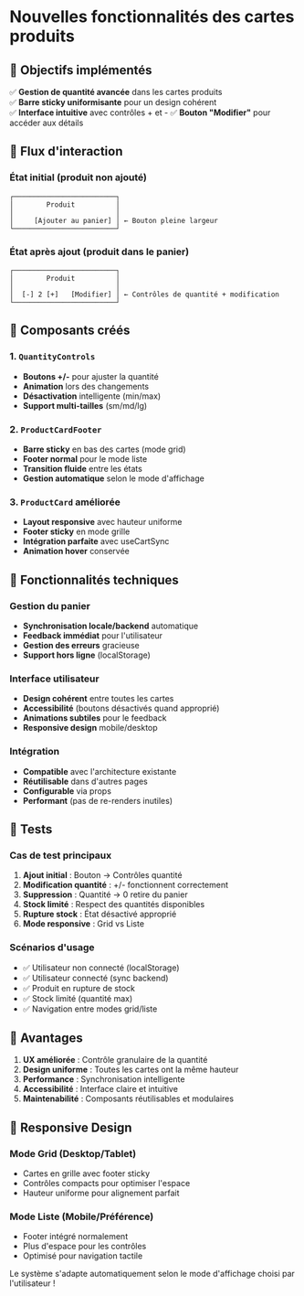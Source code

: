 # Nouvelles fonctionnalités des cartes produits

## 🎯 Objectifs implémentés

✅ **Gestion de quantité avancée** dans les cartes produits  
✅ **Barre sticky uniformisante** pour un design cohérent  
✅ **Interface intuitive** avec contrôles + et - 
✅ **Bouton "Modifier"** pour accéder aux détails

## 🔄 Flux d'interaction

### État initial (produit non ajouté)
```
┌─────────────────────────┐
│        Produit          │
│                         │
│     [Ajouter au panier] │ ← Bouton pleine largeur
└─────────────────────────┘
```

### État après ajout (produit dans le panier)
```
┌─────────────────────────┐
│        Produit          │
│                         │
│  [-] 2 [+]   [Modifier] │ ← Contrôles de quantité + modification
└─────────────────────────┘
```

## 🎨 Composants créés

### 1. `QuantityControls` 
- **Boutons +/-** pour ajuster la quantité
- **Animation** lors des changements
- **Désactivation** intelligente (min/max)
- **Support multi-tailles** (sm/md/lg)

### 2. `ProductCardFooter`
- **Barre sticky** en bas des cartes (mode grid)
- **Footer normal** pour le mode liste
- **Transition fluide** entre les états
- **Gestion automatique** selon le mode d'affichage

### 3. `ProductCard` améliorée
- **Layout responsive** avec hauteur uniforme
- **Footer sticky** en mode grille
- **Intégration parfaite** avec useCartSync
- **Animation hover** conservée

## 🔧 Fonctionnalités techniques

### Gestion du panier
- **Synchronisation locale/backend** automatique
- **Feedback immédiat** pour l'utilisateur
- **Gestion des erreurs** gracieuse
- **Support hors ligne** (localStorage)

### Interface utilisateur
- **Design cohérent** entre toutes les cartes
- **Accessibilité** (boutons désactivés quand approprié)
- **Animations subtiles** pour le feedback
- **Responsive design** mobile/desktop

### Intégration
- **Compatible** avec l'architecture existante
- **Réutilisable** dans d'autres pages
- **Configurable** via props
- **Performant** (pas de re-renders inutiles)

## 🧪 Tests

### Cas de test principaux
1. **Ajout initial** : Bouton → Contrôles quantité
2. **Modification quantité** : +/- fonctionnent correctement
3. **Suppression** : Quantité → 0 retire du panier
4. **Stock limité** : Respect des quantités disponibles
5. **Rupture stock** : État désactivé approprié
6. **Mode responsive** : Grid vs Liste

### Scénarios d'usage
- ✅ Utilisateur non connecté (localStorage)
- ✅ Utilisateur connecté (sync backend)
- ✅ Produit en rupture de stock
- ✅ Stock limité (quantité max)
- ✅ Navigation entre modes grid/liste

## 🎯 Avantages

1. **UX améliorée** : Contrôle granulaire de la quantité
2. **Design uniforme** : Toutes les cartes ont la même hauteur
3. **Performance** : Synchronisation intelligente
4. **Accessibilité** : Interface claire et intuitive
5. **Maintenabilité** : Composants réutilisables et modulaires

## 📱 Responsive Design

### Mode Grid (Desktop/Tablet)
- Cartes en grille avec footer sticky
- Contrôles compacts pour optimiser l'espace
- Hauteur uniforme pour alignement parfait

### Mode Liste (Mobile/Préférence)
- Footer intégré normalement
- Plus d'espace pour les contrôles
- Optimisé pour navigation tactile

Le système s'adapte automatiquement selon le mode d'affichage choisi par l'utilisateur !
